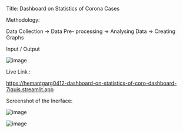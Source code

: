 Title: Dashboard on Statistics of Corona Cases

Methodology:

Data Collection  ->  Data Pre- processing  ->  Analysing Data  ->  Creating Graphs


Input / Output

![image](https://user-images.githubusercontent.com/83637284/209086810-24deaf7a-1fa0-47ee-8600-314ef9ced79f.png)


Live Link :

https://hemantgarg0412-dashboard-on-statistics-of-coro-dashboard-7iquis.streamlit.app

Screenshot of the Inerface:

![image](https://user-images.githubusercontent.com/83637284/209087103-e8817406-2775-4625-9be7-cef64957ea6d.png)

![image](https://user-images.githubusercontent.com/83637284/209087153-71235b6c-6110-411e-9f6d-b64733b86e7f.png)
